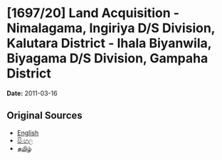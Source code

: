# [1697/20] Land Acquisition - Nimalagama, Ingiriya D/S Division, Kalutara District - Ihala Biyanwila, Biyagama D/S Division, Gampaha District

**Date:** 2011-03-16

## Original Sources

- [English](https://documents.gov.lk/view/extra-gazettes/2011/3/1697-20_E.pdf)
- [සිංහල](https://documents.gov.lk/view/extra-gazettes/2011/3/1697-20_S.pdf)
- [தமிழ்](https://documents.gov.lk/view/extra-gazettes/2011/3/1697-20_T.pdf)
